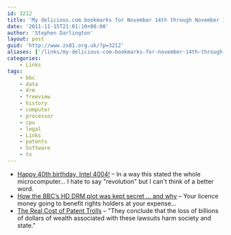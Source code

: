 ```yaml
---
id: 3212
title: 'My delicious.com bookmarks for November 14th through November 15th'
date: '2011-11-15T21:01:10+00:00'
author: 'Stephen Darlington'
layout: post
guid: 'http://www.zx81.org.uk/?p=3212'
aliases: ['/links/my-delicious-com-bookmarks-for-november-14th-through-november-15th.html']
categories:
    - Links
tags:
    - bbc
    - data
    - drm
    - freeview
    - history
    - computer
    - processor
    - cpu
    - legal
    - Links
    - patents
    - Software
    - tv
---
```


- [Happy 40th birthday, Intel 4004!](http://www.theregister.co.uk/2011/11/15/the_first_forty_years_of_intel_microprocessors/) – In a way this stated the whole microcomputer… I hate to say "revolution" but I can't think of a better word.
- [How the BBC’s HD DRM plot was kept secret … and why](http://www.guardian.co.uk/technology/2011/nov/14/bbc-hd-drm) – Your licence money going to benefit rights holders at your expense…
- [The Real Cost of Patent Trolls](http://www.feld.com/wp/archives/2011/11/the-real-cost-of-patent-trolls.html) – "They conclude that the loss of billions of dollars of wealth associated with these lawsuits harm society and state."